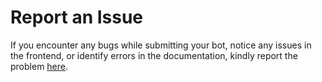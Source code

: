 # Report an Issue

If you encounter any bugs while submitting your bot, notice any issues in the frontend, or identify errors in the documentation, kindly report the problem [here](https://github.com/alexwaeseperlman/UPAC/issues).